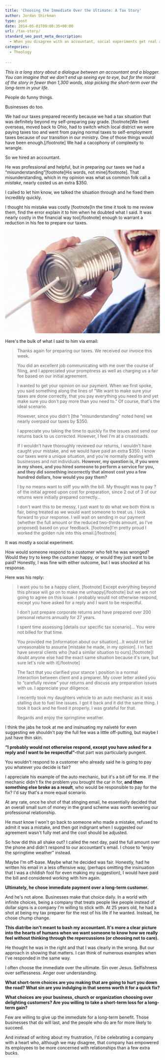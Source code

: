 ```yaml
---
title: 'Choosing the Immediate Over the Ultimate: A Tax Story'
author: Jordan Shirkman
type: post
date: 2014-05-01T09:00:35+00:00
url: /tax-story/
standard_seo_post_meta_description:
  - When you disagree with an accountant, social experiments get real and things get messy.
categories:
  - Theology

---
```

_This is a long story about a dialogue between an accountant and a blogger. You can imagine that we don't end up seeing eye to eye, but for the moral of the story in fewer than 1,300 words, stop picking the short-term over the long-term in your life._

People do funny things.

Businesses do too.

We had our taxes prepared recently because we had a tax situation that was definitely beyond my self-preparing pay grade. [footnote]We lived overseas, moved back to Ohio, had to switch which local district we were paying taxes too and went from paying normal taxes to self-employment taxes because of our transition in our ministry. One of those things would have been enough.[/footnote] We had a cacophony of complexity to wrangle.

So we hired an accountant. <!--more-->

He was professional and helpful, but in preparing our taxes we had a &#8220;misunderstanding&#8221;[footnote]His words, not mine[/footnote]. That misunderstanding, which in my opinion was what us common folk call a _mistake_, nearly costed us an extra $350.

I called to let him know, we talked the situation through and he fixed them incredibly quickly.

I thought his mistake was costly [footnote]In the time it took to me review them, find the error explain it to him when he doubted what I said. It was nearly costly in the financial way too[/footnote] enough to warrant a reduction in his fee to prepare our taxes.

[![Image](/static/images/talking-into-a-can1.jpeg)](https://jshirk.com/blog/tax-story/)

Here's the bulk of what I said to him via email:

> Thanks again for preparing our taxes. We received our invoice this week.
> 
> You did an excellent job communicating with me over the course of filing, and I appreciated your promptness as well as charging us a fair fee based on our initial agreement.
> 
> I wanted to get your opinion on our payment. When we first spoke, you said something along the lines of &#8220;We want to make sure your taxes are done correctly, that you pay everything you need to and yet make sure you don't pay more than you need to.&#8221; Of course, that's the ideal scenario.
> 
> However, since you didn't [the &#8220;misunderstanding&#8221; noted here] we nearly overpaid our taxes by $350.
> 
> I appreciate you taking the time to quickly fix the issues and send our returns back to us corrected. However, I feel I'm at a crossroads.
> 
> If I wouldn't have thoroughly reviewed our returns, I wouldn't have caught your mistake, and we would have paid an extra $350. I know our taxes were a unique situation, and you're normally dealing with businesses and not individuals. **However, my question is, if you were in my shoes, and you hired someone to perform a service for you, and they did something incorrectly that almost cost you a few hundred dollars, how would you pay them?**
> 
> I by no means want to stiff you with the bill. My thought was to pay ? of the initial agreed upon cost for preparation, since 2 out of 3 of our returns were initially prepared correctly&#8230;
> 
> I don't want this to be messy, I just want to do what we both think is fair, being treated as we would want someone to treat us. I look forward to your response. I will wait on sending in our payment (whether the full amount or the reduced two-thirds amount, as I've proposed) based on your feedback. [footnote]I'm pretty proud I worked the golden rule into this email.[/footnote]

It was mostly a social experiment.

How would someone respond to a customer who felt he was wronged? Would they try to keep the customer happy, or would they just want to be paid? Honestly, I was fine with either outcome, but I was _shocked_ at his response.

Here was his reply:

> I want you to be a happy client, [footnote] Except everything beyond this phrase will go on to make me unhappy[/footnote] but we are not going to agree on this issue. I probably would not otherwise respond, except you have asked for a reply and I want to be respectful.
> 
> I don’t just prepare corporate returns and have prepared over 200 personal returns annually for 27 years.
> 
> I spent time assessing [details our specific tax scenario]&#8230; You were not billed for that time.
> 
> You provided me [information about our situation]&#8230;It would not be unreasonable to assume [mistake he made, in my opinion]. I in fact have several clients who [had a similar situation to ours].[footnote]I doubt anyone else had the exact same situation because it's rare, but sure let's role with it[/footnote]
> 
> The fact that you clarified your stance \ position is a normal interaction between client and a preparer. My cover letter asked you to “carefully review” your returns and discuss any preparation issues with us. I appreciate your diligence.
> 
> I recently took my daughters vehicle to an auto mechanic as it was stalling due to fuel line issues. I got it back and it did the same thing. I took it back and he fixed it properly. I was grateful for that.
> 
> Regards and enjoy the springtime weather.

I think the jabs he took at me and insinuating my naïveté for even suggesting we shouldn't pay the full fee was a little off-putting, but maybe I just have thin skin.

**&#8220;I probably would not otherwise respond, except you have asked for a reply and I want to be respectful&#8221;**–that part was particularly pungent.

You wouldn't respond to a customer who already said he is going to pay you whatever you decide is fair?

I appreciate his example of the auto mechanic, but it's a bit off for me. If the mechanic didn't fix the problem you brought the car in for, **and then something else broke as a result**, who would be responsible to pay for the fix? I'd say that's a more equal scenario.

At any rate, once he shot of that stinging email, he essentially decided that an overall small sum of money in the grand scheme was worth severing our professional relationship.

He _must_ know I won't go back to someone who made a mistake, refused to admit it was a mistake, and then got indignant when I suggested our agreement wasn't fully met and the cost should be adjusted.

So how did this all shake out? I called the next day, paid the full amount over the phone and didn't respond to our accountant's email. I chose to &#8220;enjoy the springtime weather&#8221; instead.

Maybe I'm off-base. Maybe what he decided was fair. Honestly, had he written his email in a less offensive way, (perhaps omitting the insinuation that I was a childish fool for even making my suggestion), I would have paid the bill and considered working with him again.

**Ultimately, he chose immediate payment over a long-term customer.**

And he's not alone. Businesses make that choice daily. In a world with infinite choices, being a company that treats people like people instead of dollar signs is a company I'm willing to stick with. At 25 years old, he had a shot at being my tax preparer for the rest of his life if he wanted. Instead, he chose chump change.

**This diatribe isn't meant to bash my accountant. It's more a clear picture into the hearts of humans when we want someone to know how we really feel without thinking through the repercussions (or choosing not to care).**

He thought he was in the right and that I was clearly in the wrong. But our approach in showing that matters. I can think of numerous examples when I've responded in the same way.

I often choose the immediate over the ultimate. Sin over Jesus. Selfishness over selflessness. Anger over understanding.

**What short-term choices are you making that are going to hurt you down the road? What sin are you indulging in that seems worth it for a quick fix?**

**What choices are your business, church or organization choosing over delighting customers? Are you willing to take a short-term loss for a long-term gain?**

Few are willing to give up the immediate for a long-term benefit. Those businesses that do will last, and the people who do are for more likely to succeed.

And instead of writing about my frustration, I'd be celebrating a company with a heart who, although we may disagree, that company has empowered its employees to be more concerned with relationships than a few extra bucks.
